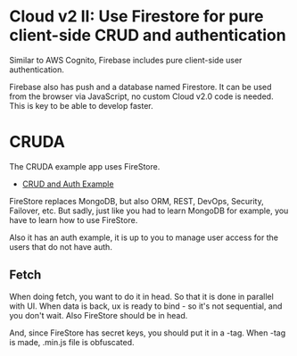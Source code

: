 
# Cloud v2 II: Use Firestore for pure client-side CRUD and authentication

Similar to AWS Cognito, Firebase includes pure client-side user authentication.

Firebase also has push and a database named Firestore.
It can be used from the browser via JavaScript, no custom Cloud v2.0 code is needed. This is key to be able to develop faster.


# CRUDA


The CRUDA example app uses FireStore.

- [CRUD and Auth Example](https://github.com/metabake/_mBake/releases/download/3.8.1/CRUDA.zip)

FireStore replaces MongoDB, but also ORM, REST, DevOps, Security, Failover, etc. But sadly, just like you had to learn MongoDB for example, you have to learn how to use FireStore.


Also it has an auth example, it is up to you to manage user access for
the users that do not have auth.

## Fetch

When doing fetch, you want to do it in head. So that it is done in parallel with UI.
When data is back, ux is ready to bind - so it's not sequential, and you don't wait. Also FireStore should be in head.

And, since FireStore has secret keys, you should put it in a -tag.
When -tag is made, .min.js file is obfuscated.

